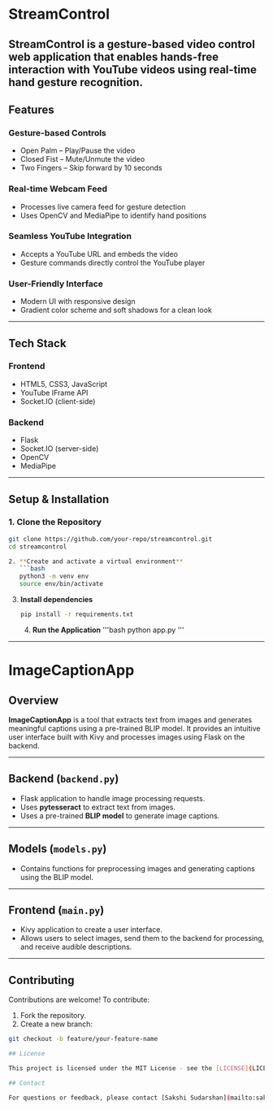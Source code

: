 # StreamControl

**StreamControl** is a gesture-based video control web application that enables hands-free interaction with YouTube videos using real-time hand gesture recognition.
---

## Features
### Gesture-based Controls
- Open Palm – Play/Pause the video  
- Closed Fist – Mute/Unmute the video  
- Two Fingers – Skip forward by 10 seconds  

### Real-time Webcam Feed
- Processes live camera feed for gesture detection  
- Uses OpenCV and MediaPipe to identify hand positions  

### Seamless YouTube Integration
- Accepts a YouTube URL and embeds the video  
- Gesture commands directly control the YouTube player  

### User-Friendly Interface
- Modern UI with responsive design  
- Gradient color scheme and soft shadows for a clean look  

---

## Tech Stack
### Frontend
- HTML5, CSS3, JavaScript  
- YouTube IFrame API  
- Socket.IO (client-side)  

### Backend
- Flask  
- Socket.IO (server-side)  
- OpenCV  
- MediaPipe  

---

## Setup & Installation

### 1. Clone the Repository
```bash
git clone https://github.com/your-repo/streamcontrol.git
cd streamcontrol

2. **Create and activate a virtual environment**
   ```bash
   python3 -m venv env
   source env/bin/activate
   ```

3. **Install dependencies**
   ```bash
   pip install -r requirements.txt
   ```

   4. **Run the Application**
      '''bash
      python app.py
      '''

  ---
  # ImageCaptionApp

## Overview  
**ImageCaptionApp** is a tool that extracts text from images and generates meaningful captions using a pre-trained BLIP model. It provides an intuitive user interface built with Kivy and processes images using Flask on the backend.

---

## Backend (`backend.py`)  
- Flask application to handle image processing requests.  
- Uses **pytesseract** to extract text from images.  
- Uses a pre-trained **BLIP model** to generate image captions.  

---

## Models (`models.py`)  
- Contains functions for preprocessing images and generating captions using the BLIP model.  

---

## Frontend (`main.py`)  
- Kivy application to create a user interface.  
- Allows users to select images, send them to the backend for processing, and receive audible descriptions.  

---

## Contributing  
Contributions are welcome! To contribute:  
1. Fork the repository.  
2. Create a new branch:  
```bash
git checkout -b feature/your-feature-name

## License

This project is licensed under the MIT License - see the [LICENSE](LICENSE) file for details.

## Contact

For questions or feedback, please contact [Sakshi Sudarshan](mailto:sakshisudarshan4@gmail.com).

